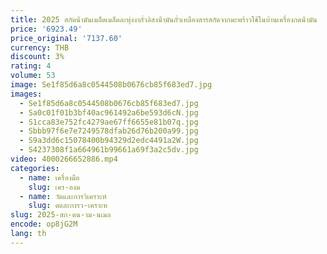 ```yaml
---
title: 2025 สกัดน้ํามันเมล็ดเมล็ดละหุ่งงาถั่วลิสงน้ํามันถั่วเหลืองสารสกัดจากมะพร้าวใช้ในบ้านเครื่องกดน้ํามัน
price: '6923.49'
price_original: '7137.60'
currency: THB
discount: 3%
rating: 4
volume: 53
image: Se1f85d6a8c0544508b0676cb85f683ed7.jpg
images:
  - Se1f85d6a8c0544508b0676cb85f683ed7.jpg
  - Sa0c01f01b3bf40ac961492a6be593d6cN.jpg
  - S1cca83e752fc4279ae67ff6655e81b07q.jpg
  - Sbbb97f6e7e7249578dfab26d76b200a99.jpg
  - S9a3dd6c15078400b94329d2edc4491a2W.jpg
  - S4237308f1a664961b99661a69f3a2c5dv.jpg
video: 4000266652886.mp4
categories:
  - name: เครื่องมือ
    slug: เคร-องม
  - name: วัดและการวิเคราะห์
    slug: ดและการว-เคราะห
slug: 2025-สก-ดน-าม-นเมล
encode: op8jG2M
lang: th
---
```

  